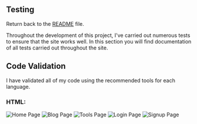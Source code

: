 ## Testing

Return back to the [README](README.md) file.

Throughout the development of this project, I've carried out numerous tests to ensure that the site works well. In this section you will find documentation of all tests carried out throughout the site.

## Code Validation 
I have validated all of my code using the recommended tools for each language.
### HTML: 

![Home Page](https://res.cloudinary.com/dulvjkxha/image/upload/v1704133059/Testing%20Images/Home_Page_Validator_hrewar.png)
![Blog Page](https://res.cloudinary.com/dulvjkxha/image/upload/v1704133059/Testing%20Images/Blog_Page_Validator_Pass_zuoiej.png)
![Tools Page](https://res.cloudinary.com/dulvjkxha/image/upload/v1704140252/Testing%20Images/Tools_Page_Validator_x7rmoz.png)
![Login Page](https://res.cloudinary.com/dulvjkxha/image/upload/v1704133059/Testing%20Images/Login_Page_Validator_up8kjz.png)
![Signup Page](https://res.cloudinary.com/dulvjkxha/image/upload/v1704133059/Testing%20Images/Signup_Page_Validator_f3loqx.png)



